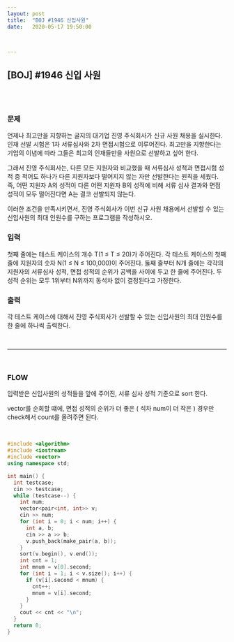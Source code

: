 ```yaml
---
layout:	post
title:	"BOJ #1946 신입사원"
date:	2020-05-17 19:50:00



---
```




## [BOJ] #1946 신입 사원

<br/>

<br/>

### 문제

언제나 최고만을 지향하는 굴지의 대기업 진영 주식회사가 신규 사원 채용을 실시한다. 인재 선발 시험은 1차 서류심사와 2차 면접시험으로 이루어진다. 최고만을 지향한다는 기업의 이념에 따라 그들은 최고의 인재들만을 사원으로 선발하고 싶어 한다.

그래서 진영 주식회사는, 다른 모든 지원자와 비교했을 때 서류심사 성적과 면접시험 성적 중 적어도 하나가 다른 지원자보다 떨어지지 않는 자만 선발한다는 원칙을 세웠다. 즉, 어떤 지원자 A의 성적이 다른 어떤 지원자 B의 성적에 비해 서류 심사 결과와 면접 성적이 모두 떨어진다면 A는 결코 선발되지 않는다.

이러한 조건을 만족시키면서, 진영 주식회사가 이번 신규 사원 채용에서 선발할 수 있는 신입사원의 최대 인원수를 구하는 프로그램을 작성하시오.

### 입력

첫째 줄에는 테스트 케이스의 개수 T(1 ≤ T ≤ 20)가 주어진다. 각 테스트 케이스의 첫째 줄에 지원자의 숫자 N(1 ≤ N ≤ 100,000)이 주어진다. 둘째 줄부터 N개 줄에는 각각의 지원자의 서류심사 성적, 면접 성적의 순위가 공백을 사이에 두고 한 줄에 주어진다. 두 성적 순위는 모두 1위부터 N위까지 동석차 없이 결정된다고 가정한다.

### 출력

각 테스트 케이스에 대해서 진영 주식회사가 선발할 수 있는 신입사원의 최대 인원수를 한 줄에 하나씩 출력한다.

<br/>

---------------------

<br/>

### FLOW

입력받은 신입사원의 성적들을 앞에 주어진, 서류 심사 성적 기준으로 sort 한다.

vector를 순회할 떄에, 면접 성적의 순위가 더 좋은 ( 석차 num이 더 작은 ) 경우만 check해서 count를 올려주면 된다.

<br/>

``` c++
#include <algorithm>
#include <iostream>
#include <vector>
using namespace std;

int main() {
  int testcase;
  cin >> testcase;
  while (testcase--) {
    int num;
    vector<pair<int, int>> v;
    cin >> num;
    for (int i = 0; i < num; i++) {
      int a, b;
      cin >> a >> b;
      v.push_back(make_pair(a, b));
    }
    sort(v.begin(), v.end());
    int cnt = 1;
    int mnum = v[0].second;
    for (int i = 1; i < v.size(); i++) {
      if (v[i].second < mnum) {
        cnt++;
        mnum = v[i].second;
      }
    }
    cout << cnt << "\n";
  }
  return 0;
}


```

<br/>

<br/>




